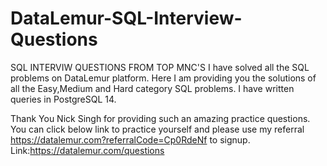 # DataLemur-SQL-Interview-Questions
SQL INTERVIW QUESTIONS FROM TOP MNC'S
I have solved all the SQL problems on DataLemur platform. Here I am providing you the solutions of all the Easy,Medium and Hard category SQL problems. I have written queries in PostgreSQL 14.

Thank You Nick Singh for providing such an amazing practice questions. You can click below link to practice yourself and please  use my referral https://datalemur.com?referralCode=Cp0RdeNf to signup.
Link:https://datalemur.com/questions
